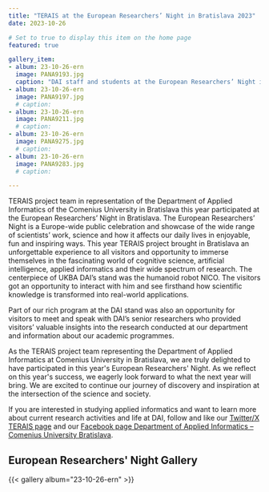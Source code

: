 ```yaml
---
title: "TERAIS at the European Researchers’ Night in Bratislava 2023"
date: 2023-10-26

# Set to true to display this item on the home page
featured: true

gallery_item:
- album: 23-10-26-ern
  image: PANA9193.jpg
  caption: "DAI staff and students at the European Researchers’ Night in Bratislava 2023"
- album: 23-10-26-ern
  image: PANA9197.jpg
  # caption:
- album: 23-10-26-ern
  image: PANA9211.jpg
  # caption:
- album: 23-10-26-ern
  image: PANA9275.jpg
  # caption:
- album: 23-10-26-ern
  image: PANA9283.jpg
  # caption:

---
```

TERAIS project team in representation of the Department of Applied
Informatics of the Comenius University in Bratislava this year participated
at the European Researchers’ Night in Bratislava. The European Researchers’
Night is a Europe-wide public celebration and showcase of the wide range of
scientists’ work, science and how it affects our daily lives in enjoyable,
fun and inspiring ways. This year TERAIS project brought in Bratislava an
unforgettable experience to all visitors and opportunity to immerse
themselves in the fascinating world of cognitive science, artificial
intelligence, applied informatics and their wide spectrum of research. The
centerpiece of UKBA DAI’s stand was the humanoid robot NICO. The visitors
got an opportunity to interact with him and see firsthand how scientific
knowledge is transformed into real-world applications. 

Part of our rich program at the DAI stand was also an opportunity for
visitors to meet and speak with DAI’s senior researchers who provided
visitors’ valuable insights into the research conducted at our department
and information about our academic programmes. 

As the TERAIS project team representing the Department of Applied
Informatics at Comenius University in Bratislava, we are truly delighted to
have participated in this year's European Researchers' Night. As we reflect
on this year's success, we eagerly look forward to what the next year will
bring. We are excited to continue our journey of discovery and inspiration
at the intersection of the science and society.

If you are interested in studying applied informatics and want to learn more
about current research activities and life at DAI, follow and like our
[Twitter/X TERAIS page](https://twitter.com/TERAIS_project) and our
[Facebook page Department of Applied Informatics – Comenius University Bratislava](https://www.facebook.com/profile.php?id=100090422512039).


## European Researchers' Night Gallery

<!-- See https://wowchemy.com/docs/content/writing-markdown-latex/#image-gallery -->
{{< gallery album="23-10-26-ern" >}}
